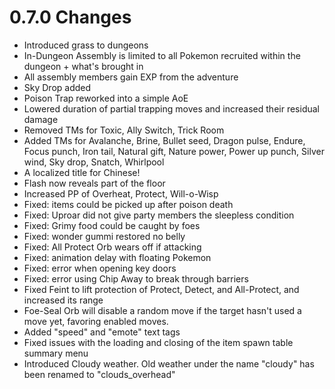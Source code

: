 # 0.7.0 Changes #

* Introduced grass to dungeons
* In-Dungeon Assembly is limited to all Pokemon recruited within the dungeon + what's brought in
* All assembly members gain EXP from the adventure
* Sky Drop added
* Poison Trap reworked into a simple AoE
* Lowered duration of partial trapping moves and increased their residual damage
* Removed TMs for Toxic, Ally Switch, Trick Room
* Added TMs for Avalanche, Brine, Bullet seed, Dragon pulse, Endure, Focus punch, Iron tail, Natural gift, Nature power, Power up punch, Silver wind, Sky drop, Snatch, Whirlpool
* A localized title for Chinese!
* Flash now reveals part of the floor
* Increased PP of Overheat, Protect, Will-o-Wisp
* Fixed: items could be picked up after poison death
* Fixed: Uproar did not give party members the sleepless condition
* Fixed: Grimy food could be caught by foes
* Fixed: wonder gummi restored no belly
* Fixed: All Protect Orb wears off if attacking
* Fixed: animation delay with floating Pokemon
* Fixed: error when opening key doors
* Fixed: error using Chip Away to break through barriers
* Fixed Feint to lift protection of Protect, Detect, and All-Protect, and increased its range
* Foe-Seal Orb will disable a random move if the target hasn't used a move yet, favoring enabled moves.
* Added "speed" and "emote" text tags
* Fixed issues with the loading and closing of the item spawn table summary menu
* Introduced Cloudy weather.  Old weather under the name "cloudy" has been renamed to "clouds_overhead"